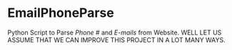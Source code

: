 # EmailPhoneParse
Python Script to Parse *Phone #* and *E-mails* from Website.
WELL LET US ASSUME THAT WE CAN IMPROVE THIS PROJECT IN A LOT MANY WAYS.
